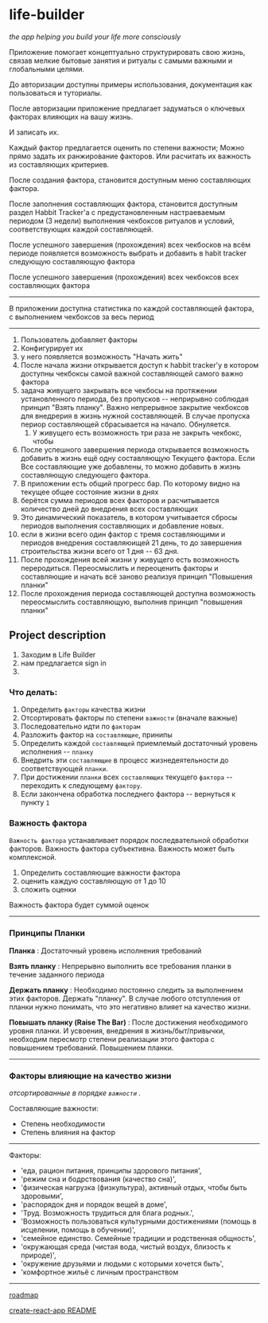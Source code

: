 # life-builder

*the app helping you build your life more consciously*

Приложение помогает концептуально структурировать свою жизнь, связав мелкие бытовые занятия и ритуалы с самыми важными и глобальными целями.

До авторизации доступны примеры использования, документация как пользоваться и туториалы.

После авторизации приложение предлагает задуматься о ключевых факторах влияющих на вашу жизнь.

И записать их.

Каждый фактор предлагается оценить по степени важности; Можно прямо задать их ранжирование факторов. Или расчитать их важность из составляющих критериев.

После создания фактора, становится доступным меню составляющих фактора.

После заполнения составляющих фактора, становится доступным раздел Habbit Tracker'a с предустановленным настраеваемым периодом (3 недели) выполнения чекбоксов ритуалов и условий, соответствующих каждой составляющей.

После успешного завершения (прохождения) всех чекбосков на всём периоде появляется возможность выбрать и добавить в habit tracker следующую составляющую фактора

После успешного завершения (прохождения) всех чекбоксов всех составляющих фактора

***

В приложении доступна статистика по каждой составляющей фактора, с выполнением чекбоксов за весь период

*** 

01. Пользователь добавляет факторы
02. Конфигурирует их
03. у него появляется возможность "Начать жить"
04. После начала жизни открывается доступ к habbit tracker'y в котором доступны чекбоксы самой важной составляющей самого важно фактора
05. задача живущего закрывать все чекбосы на протяжении установленного периода, без пропусков -- неприрывно соблюдая принцип "Взять планку". Важно непрерывное закрытие чекбоксов для внедрерия в жизнь нужной составляющей. В случае пропуска периор составляющей сбрасывается на начало. Обнуляется.
    01.  У живущего есть возможность три раза не закрыть чекбокс, чтобы 
06.  После успешного завершения периода открывается возможность добавить в жизнь ещё одну составляющую Текущего фактора. Если Все составляющие уже добавлены, то можно добавить в жизнь составляющую следующего фактора.
07.  В приложении есть общий прогресс бар. По которому видно на текущее общее состояние жизни в днях
   1. берётся сумма периодов всех факторов и расчитывается количество дней до внедрения всех составляющих
   2. Это динамический показатель, в котором учитывается сбросы периодов выполнения составляющих и добавление новых.
   3. если в жизни всего один фактор с тремя составляющими и периодов внедрения составляюищей 21 день, то до завершения строительства жизни всего от 1 дня -- 63 дня.
08. После прохождения всей жизни у живущего есть возможность переродиться. Переосмыслить и переоценить факторы и составляющие и начать всё заново реализуя принцип "Повышения планки"
09. После прохождения периода составляющей доступна возможность переосмыслить составляющую, выполнив принцип "повышения планки"

## Project description

01. Заходим в Life Builder
02. нам предлагается sign in
3. 

### Что делать:

01. Определить `факторы` качества жизни
02. Отсортировать факторы по степени `важности` (вначале важные)
03. Последовательно идти по `факторам`
04. Разложить фактор на `составляющие`, принипы
05. Определить каждой `составляющей` приемлемый достаточный уровень исполнения -- `планку`
06. Внедрить эти `составляющие` в процесс жизнедеятельности до соответствующей `планки`.
07. При достижении `планки` всех `составляющих` текущего `фактора` -- переходить к следующему `фактору`.
08. Если закончена обработка последнего фактора -- вернуться к пункту `1`

### Важность фактора

`Важность фактора` устанавливает порядок последвательной обработки факторов. Важность фактора субъективна. Важность может быть комплексной.

01. Определить составляющие важности фактора
02. оценить каждую составляющую от 1 до 10
03. сложить оценки

Важность фактора будет суммой оценок

***

### Принципы Планки

**Планка**
: Достаточный уровень исполнения требований

**Взять планку**
: Непрерывно выполнить все требования планки в течение заданного периода

**Держать планку**
: Необходимо постоянно следить за выполнением этих факторов. Держать "планку". В случае любого отступления от планки нужно понимать, что это негативно влияет на качество жизни.

**Повышать планку (Raise The Bar)**
: После достижения необходимого уровня планки. И усвоения, внедрения в жизнь/быт/привычки, необходим пересмотр степени реализации этого фактора с повышением требований. Повышением планки.

***

### Факторы влияющие на качество жизни

*отсортированные в порядке `важности` .*

Cоставляющие важности:

* Степень необходимости
* Степень влияния на фактор

***

Факторы:

* 'еда, рацион питания, принципы здорового питания', 
* 'режим сна и бодрствования (качество сна)', 
* 'физическая нагрузка (физкультура), активный отдых, чтобы быть здоровыми', 
* 'распорядок дня и порядок вещей в доме', 
* 'Труд. Возможность трудиться для блага родных.', 
* 'Возможность пользоваться культурными достижениями (помощь в исцелении, помощь в обучении)', 
* 'семейное единство. Семейные традиции и родственная общность', 
* 'окружающая среда (чистая вода, чистый воздух, близость к природе)', 
* 'окружение друзьями и людьми с которыми хочется быть', 
* 'комфортное жильё с личным пространством

***

[roadmap](./documentation/ROADMAP.md)

[create-react-app README](./documentation/README.cra.md)
